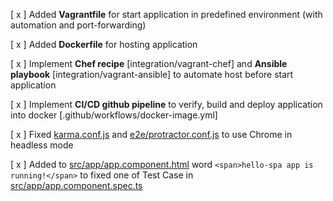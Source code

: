 [ x ] Added **Vagrantfile** for start application in predefined environment (with automation and port-forwarding)

[ x ] Added **Dockerfile** for hosting application

[ x ] Implement **Chef recipe** [integration/vagrant-chef] and **Ansible playbook** [integration/vagrant-ansible] to automate host before start application

[ x ] Implement **CI/CD github pipeline** to verify, build and deploy application into docker [.github/workflows/docker-image.yml]

[ x ] Fixed [karma.conf.js](karma.conf.js) and [e2e/protractor.conf.js](e2e/protractor.conf.js) to use Chrome in headless mode

[ x ] Added to [src/app/app.component.html](src/app/app.component.html) word `<span>hello-spa app is running!</span>` to fixed one of Test Case in [src/app/app.component.spec.ts](src/app/app.component.spec.ts)